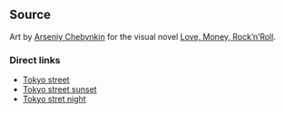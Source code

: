 
## Source

Art by [Arseniy Chebynkin](https://www.artstation.com/arsenixc) for the visual novel [Love, Money, Rock’n’Roll](https://lmr.su/en/).

### Direct links

- [Tokyo street](https://www.artstation.com/artwork/J3aRD)
- [Tokyo street sunset](https://www.artstation.com/artwork/Ok9ry)
- [Tokyo stret night](https://www.artstation.com/artwork/BWle4)